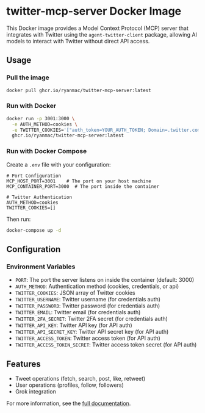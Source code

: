 # twitter-mcp-server Docker Image

This Docker image provides a Model Context Protocol (MCP) server that integrates with Twitter using the `agent-twitter-client` package, allowing AI models to interact with Twitter without direct API access.

## Usage

### Pull the image

```bash
docker pull ghcr.io/ryanmac/twitter-mcp-server:latest
```

### Run with Docker

```bash
docker run -p 3001:3000 \
  -e AUTH_METHOD=cookies \
  -e TWITTER_COOKIES='["auth_token=YOUR_AUTH_TOKEN; Domain=.twitter.com", "ct0=YOUR_CT0_VALUE; Domain=.twitter.com"]' \
  ghcr.io/ryanmac/twitter-mcp-server:latest
```

### Run with Docker Compose

Create a `.env` file with your configuration:

```
# Port Configuration
MCP_HOST_PORT=3001    # The port on your host machine
MCP_CONTAINER_PORT=3000  # The port inside the container

# Twitter Authentication
AUTH_METHOD=cookies
TWITTER_COOKIES=[]
```

Then run:

```bash
docker-compose up -d
```

## Configuration

### Environment Variables

- `PORT`: The port the server listens on inside the container (default: 3000)
- `AUTH_METHOD`: Authentication method (cookies, credentials, or api)
- `TWITTER_COOKIES`: JSON array of Twitter cookies
- `TWITTER_USERNAME`: Twitter username (for credentials auth)
- `TWITTER_PASSWORD`: Twitter password (for credentials auth)
- `TWITTER_EMAIL`: Twitter email (for credentials auth)
- `TWITTER_2FA_SECRET`: Twitter 2FA secret (for credentials auth)
- `TWITTER_API_KEY`: Twitter API key (for API auth)
- `TWITTER_API_SECRET_KEY`: Twitter API secret key (for API auth)
- `TWITTER_ACCESS_TOKEN`: Twitter access token (for API auth)
- `TWITTER_ACCESS_TOKEN_SECRET`: Twitter access token secret (for API auth)

## Features

- Tweet operations (fetch, search, post, like, retweet)
- User operations (profiles, follow, followers)
- Grok integration

For more information, see the [full documentation](https://github.com/ryanmac/twitter-mcp-server).
